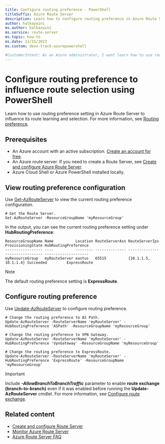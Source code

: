 ```yaml
---
title: Configure routing preference - PowerShell
titleSuffix: Azure Route Server
description: Learn how to configure routing preference in Azure Route Server using Azure PowerShell to influence its route selection.
author: halkazwini
ms.author: halkazwini
ms.service: route-server
ms.topic: how-to
ms.date: 11/15/2023
ms.custom: devx-track-azurepowershell

#CustomerIntent: As an Azure administrator, I want learn how to use routing preference setting so that I can influence route selection in Azure Route Server using Azure PowerShell.
---
```


# Configure routing preference to influence route selection using PowerShell

Learn how to use routing preference setting in Azure Route Server to influence its route learning and selection. For more information, see [Routing preference](hub-routing-preference.md).


## Prerequisites

- An Azure account with an active subscription. [Create an account for free](https://azure.microsoft.com/free/?WT.mc_id=A261C142F).
- An Azure route server. If you need to create a Route Server, see [Create and configure Azure Route Server](quickstart-configure-route-server-powershell.md).
- Azure Cloud Shell or Azure PowerShell installed locally.

## View routing preference configuration

Use [Get-AzRouteServer](/powershell/module/az.network/get-azrouteserver) to view the current routing preference configuration.

```azurepowershell-interactive
# Get the Route Server.
Get-AzRouteServer -ResourceGroupName 'myResourceGroup'
```

In the output, you can see the current routing preference setting under **HubRoutingPreference**:

```output
ResourceGroupName Name          Location RouteServerAsn RouteServerIps       ProvisioningState HubRoutingPreference
----------------- ----          -------- -------------- --------------       ----------------- --------------------
myResourceGroup   myRouteServer eastus   65515          {10.1.1.5, 10.1.1.4} Succeeded         ExpressRoute
```

> [!NOTE]
> The default routing preference setting is **ExpressRoute**.

## Configure routing preference

Use [Update-AzRouteServer](/powershell/module/az.network/update-azrouteserver) to configure routing preference.

```azurepowershell-interactive
# Change the routing preference to AS Path.
Update-AzRouteServer -RouteServerName 'myRouteServer' -HubRoutingPreference 'ASPath' -ResourceGroupName 'myResourceGroup'
```

```azurepowershell-interactive
# Change the routing preference to VPN Gateway.
Update-AzRouteServer -RouteServerName 'myRouteServer' -HubRoutingPreference 'VpnGateway' -ResourceGroupName 'myResourceGroup'
```

```azurepowershell-interactive
# Change the routing preference to ExpressRoute.
Update-AzRouteServer -RouteServerName 'myRouteServer' -HubRoutingPreference 'ExpressRoute' -ResourceGroupName 'myResourceGroup'
```

> [!IMPORTANT]
> Include ***-AllowBranchToBranchTraffic*** parameter to enable **route exchange (branch-to-branch)** even if it was enabled before running the **Update-AzRouteServer** cmdlet. For more information, see [Configure route exchange](quickstart-configure-route-server-powershell.md#configure-route-exchange).

## Related content

- [Create and configure Route Server](quickstart-configure-route-server-powershell.md)
- [Monitor Azure Route Server](monitor-route-server.md)
- [Azure Route Server FAQ](route-server-faq.md)
